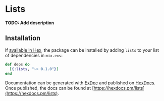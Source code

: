 # Lists

**TODO: Add description**

## Installation

If [available in Hex](https://hex.pm/docs/publish), the package can be installed
by adding `lists` to your list of dependencies in `mix.exs`:

```elixir
def deps do
  [{:lists, "~> 0.1.0"}]
end
```

Documentation can be generated with [ExDoc](https://github.com/elixir-lang/ex_doc)
and published on [HexDocs](https://hexdocs.pm). Once published, the docs can
be found at [https://hexdocs.pm/lists](https://hexdocs.pm/lists).

